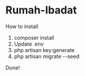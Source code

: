 # Rumah-Ibadat

How to install

1. composer install
2. Update .env
3. php artisan key:generate
4. php artisan migrate --seed

Done!
 
